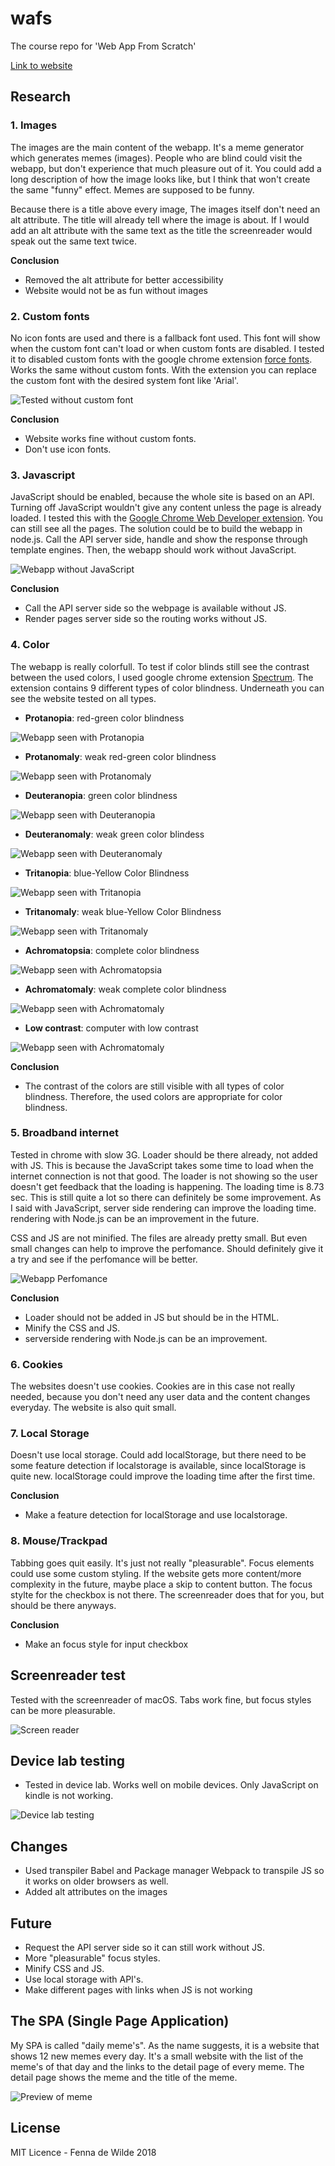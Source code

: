 # wafs
The course repo for 'Web App From Scratch'

[Link to website](http://fennadewilde.nl/wafs/index.html)

## Research 

### 1. Images
The images are the main content of the webapp. It's a meme generator which generates memes (images). People who are blind could visit the webapp, but don't experience that much pleasure out of it. You could add a long description of how the image looks like, but I think that won't create the same "funny" effect. Memes are supposed to be funny. 

Because there is a title above every image, The images itself don't need an alt attribute. The title will already tell where the image is about. If I would add an alt attribute with the same text as the title the screenreader would speak out the same text twice. 

<b>Conclusion</b>

* Removed the alt attribute for better accessibility
* Website would not be as fun without images

### 2. Custom fonts

No icon fonts are used and there is a fallback font used. This font will show when the custom font can't load or when custom fonts are disabled. I tested it to disabled custom fonts with the google chrome extension [force fonts](https://chrome.google.com/webstore/detail/force-font/iidenkflofaiinggabfmdjbomolidnie). Works the same without custom fonts. With the extension you can replace the custom font with the desired system font like 'Arial'.

![Tested without custom font](https://github.com/fennadew/wafs/blob/browser_technologies/app/static/images/customfonts.png "Tested without custom font")

<b>Conclusion</b>

* Website works fine without custom fonts.
* Don't use icon fonts.


### 3. Javascript

JavaScript should be enabled, because the whole site is based on an API. Turning off JavaScript wouldn't give any content unless the page is already loaded. I tested this with the [Google Chrome Web Developer extension](http://chrispederick.com/work/web-developer/). You can still see all the pages. The solution could be to build the webapp in node.js. Call the API server side, handle and show the response through template engines. Then, the webapp should work without JavaScript.

![Webapp without JavaScript](https://github.com/fennadew/wafs/blob/browser_technologies/app/static/images/javascript.png "Webapp without JavaScript")

<b>Conclusion</b>

* Call the API server side so the webpage is available without JS.
* Render pages server side so the routing works without JS.


### 4. Color

The webapp is really colorfull. To test if color blinds still see the contrast between the used colors, I used  google chrome extension [Spectrum](https://chrome.google.com/webstore/detail/spectrum/ofclemegkcmilinpcimpjkfhjfgmhieb). The extension contains 9 different types of color blindness. Underneath you can see the website tested on all types.

* <b>Protanopia</b>: red-green color blindness

![Webapp seen with Protanopia](https://github.com/fennadew/wafs/blob/browser_technologies/app/static/images/testcolor.png "Webapp seen with Protanopia")

* <b>Protanomaly</b>: weak red-green color blindness

![Webapp seen with Protanomaly](https://github.com/fennadew/wafs/blob/browser_technologies/app/static/images/testcolor2.png "Webapp seen with Protanomaly")

* <b>Deuteranopia</b>: green color blindness

![Webapp seen with Deuteranopia](https://github.com/fennadew/wafs/blob/browser_technologies/app/static/images/testcolor3.png "Webapp seen with Deuteranopia")

* <b>Deuteranomaly</b>: weak green color blindess

![Webapp seen with Deuteranomaly](https://github.com/fennadew/wafs/blob/browser_technologies/app/static/images/testcolor4.png "Webapp seen with Deuteranomaly")

* <b>Tritanopia</b>: blue-Yellow Color Blindness

![Webapp seen with Tritanopia](https://github.com/fennadew/wafs/blob/browser_technologies/app/static/images/testcolor5.png "Webapp seen with Tritanopia")

* <b>Tritanomaly</b>: weak blue-Yellow Color Blindness

![Webapp seen with Tritanomaly](https://github.com/fennadew/wafs/blob/browser_technologies/app/static/images/testcolor6.png "Webapp seen with Tritanomaly")

* <b>Achromatopsia</b>: complete color blindness

![Webapp seen with Achromatopsia](https://github.com/fennadew/wafs/blob/browser_technologies/app/static/images/testcolor7.png "Webapp seen with Achromatopsia")

* <b>Achromatomaly</b>: weak complete color blindness

![Webapp seen with Achromatomaly](https://github.com/fennadew/wafs/blob/browser_technologies/app/static/images/testcolor8.png "Webapp seen with Achromatomaly")

* <b>Low contrast</b>: computer with low contrast

![Webapp seen with Achromatomaly](https://github.com/fennadew/wafs/blob/browser_technologies/app/static/images/testcolor9.png "Webapp seen with Achromatomaly")

<b>Conclusion</b>
* The contrast of the colors are still visible with all types of color blindness. Therefore, the used colors are appropriate for color blindness. 
 

### 5. Broadband internet

Tested in chrome with slow 3G. Loader should be there already, not added with JS. This is because the JavaScript takes some time to load when the internet connection is not that good. The loader is not showing so the user doesn't get feedback that the loading is happening. The loading time is 8.73 sec. This is still quite a lot so there can definitely be some improvement. As I said with JavaScript, server side rendering can improve the loading time. rendering with Node.js can be an improvement in the future.

CSS and JS are not minified. The files are already pretty small. But even small changes can help to improve the perfomance. Should definitely give it a try and see if the perfomance will be better.  

![Webapp Perfomance](https://github.com/fennadew/wafs/blob/browser_technologies/app/static/images/performance.png "Perfomance")

<b>Conclusion</b>
* Loader should not be added in JS but should be in the HTML.
* Minify the CSS and JS.
* serverside rendering with Node.js can be an improvement.

### 6. Cookies

The websites doesn't use cookies. Cookies are in this case not really needed, because you don't need any user data and the content changes everyday. The website is also quit small.

### 7. Local Storage

Doesn't use local storage. Could add localStorage, but there need to be some feature detection if localstorage is available, since localStorage is quite new. localStorage could improve the loading time after the first time.

<b>Conclusion</b>
* Make a feature detection for localStorage and use localstorage.

### 8. Mouse/Trackpad

Tabbing goes quit easily. It's just not really "pleasurable". Focus elements could use some custom styling. If the website gets more content/more complexity in the future, maybe place a skip to content button. The focus stylte for the checkbox is not there. The screenreader does that for you, but should be there anyways.

<b>Conclusion</b>
* Make an focus style for input checkbox

## Screenreader test
Tested with the screenreader of macOS. Tabs work fine, but focus styles can be more pleasurable.

![Screen reader](https://github.com/fennadew/wafs/blob/browser_technologies/app/static/images/screenreader.png "Screen reader")

## Device lab testing
* Tested in device lab. Works well on mobile devices. Only JavaScript on kindle is not working.

![Device lab testing](https://github.com/fennadew/wafs/blob/browser_technologies/app/static/images/test2.png "Device lab testing")


## Changes
* Used transpiler Babel and Package manager Webpack to transpile JS so it works on older browsers as well.
* Added alt attributes on the images

## Future
* Request the API server side so it can still work without JS.
* More "pleasurable" focus styles.
* Minify CSS and JS.
* Use local storage with API's.
* Make different pages with links when JS is not working

## The SPA (Single Page Application)
My SPA is called "daily meme's". As the name suggests, it is a website that shows 12 new memes every day. It's a small website with the list of the meme's of that day and the links to the detail page of every meme. The detail page shows the meme and the title of the meme.

![Preview of meme](https://github.com/fennadew/wafs/blob/master/app/static/images/cat.png "Preview of meme")


## License
MIT Licence - Fenna de Wilde 2018


